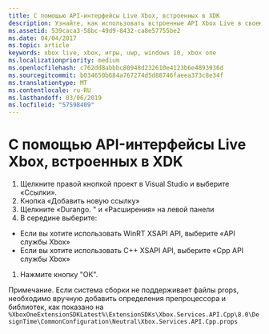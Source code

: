 ```yaml
---
title: С помощью API-интерфейсы Live Xbox, встроенных в XDK
description: Узнайте, как использовать встроенные API Xbox Live в своем проекте Xbox Developer Kit (XDK).
ms.assetid: 539caca3-58bc-49d9-8432-ca8e57755be2
ms.date: 04/04/2017
ms.topic: article
keywords: xbox live, xbox, игры, uwp, windows 10, xbox one
ms.localizationpriority: medium
ms.openlocfilehash: c762dd8abbbc80948d232610e4123b6e4893936d
ms.sourcegitcommit: b034650b684a767274d5d88746faeea373c8e34f
ms.translationtype: MT
ms.contentlocale: ru-RU
ms.lasthandoff: 03/06/2019
ms.locfileid: "57598409"
---
```

# <a name="using-xbox-live-apis-built-into-the-xdk"></a>С помощью API-интерфейсы Live Xbox, встроенных в XDK

1. Щелкните правой кнопкой проект в Visual Studio и выберите «Ссылки».
1. Кнопка «Добавить новую ссылку»
1. Щелкните «Durango. <build number>" и «Расширения» на левой панели
1. В середине выберите:
- Если вы хотите использовать WinRT XSAPI API, выберите «API службы Xbox»
- Если вы хотите использовать C++ XSAPI API, выберите «Cpp API службы Xbox»
1. Нажмите кнопку "ОК".

Примечание. Если система сборки не поддерживает файлы props, необходимо вручную добавить определения препроцессора и библиотек, как показано на `%XboxOneExtensionSDKLatest%\ExtensionSDKs\Xbox.Services.API.Cpp\8.0\DesignTime\CommonConfiguration\Neutral\Xbox.Services.API.Cpp.props`
